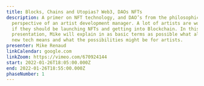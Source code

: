```yaml
---
title: Blocks, Chains and Utopias? Web3, DAOs NFTs
description: A primer on NFT technology, and DAO’s from the philosophical
  perspective of an artist development manager. A lot of artists are wondering
  if they should be launching NFTs and getting into Blockchain. In this initial
  presentation, Mike will explain in as basic terms as possible what all this
  new tech means and what the possibilities might be for artists.
presenter: Mike Renaud
linkCalendar: google.com
linkZoom: https://vimeo.com/670924144
start: 2022-01-26T18:05:00.000Z
end: 2022-01-26T18:55:00.000Z
phaseNumber: 1
---
```

